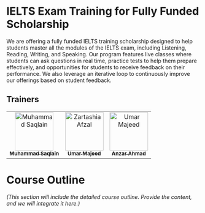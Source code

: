 # IELTS Exam Training for Fully Funded Scholarship
We are offering a fully funded IELTS training scholarship designed to help students master all the modules of the IELTS exam, including Listening, Reading, Writing, and Speaking. Our program features live classes where students can ask questions in real time, practice tests to help them prepare effectively, and opportunities for students to receive feedback on their performance. We also leverage an iterative loop to continuously improve our offerings based on student feedback.

## Trainers

<table >
  <tbody>
    <tr>
      <td align="center">
        <a href="https://github.com/MohSaqlainn">
        <img src="https://avatars.githubusercontent.com/u/77551019?v=4" width="100px;" alt="Muhammad Saqlain"/>
          <br />
          <sub><b>Muhammad Saqlain</b></sub>
        </a> 
      </td>
      <td align="center">
        <a href="https://www.linkedin.com/in/umarmajeedofficial/">
          <img src="https://media.licdn.com/dms/image/v2/D4D03AQHIX-rvPa8dGg/profile-displayphoto-shrink_200_200/profile-displayphoto-shrink_200_200/0/1730367348647?e=1742428800&v=beta&t=j9JnqpmOklQxQL57AZdBt1kd0cfP0cSlK8MMN0RfejA" width="100px;" alt="Zartashia Afzal"/>
          <br />
          <sub><b>Umar Majeed</b></sub>
        </a> 
      </td>
      <td align="center">
        <a href="https://www.linkedin.com/in/anzarahmad100/">
          <img src="https://media.licdn.com/dms/image/v2/D4D03AQHdeCo2EQV-mg/profile-displayphoto-shrink_200_200/profile-displayphoto-shrink_200_200/0/1727358433011?e=1742428800&v=beta&t=Q9oHrwTwoStyIGlZsL9Iesc_qLDYt0M7aP8fTf4Arts" width="100px;" alt="Umar Majeed"/>
          <br />
          <sub><b>Anzar Ahmad</b></sub>
        </a> 
      </td>
   </tr>
  </tbody>
<table>

# Course Outline
*(This section will include the detailed course outline. Provide the content, and we will integrate it here.)*

